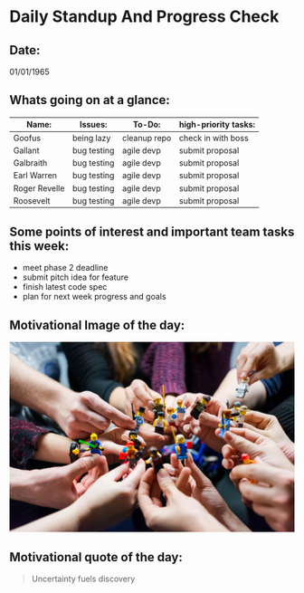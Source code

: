 # Daily Standup And Progress Check


## Date: ##
01/01/1965

## Whats going on at a glance: ##
| Name: | Issues: | To-Do: | high-priority tasks: |
| --- | --- | --- | --- |
| Goofus | being lazy | cleanup repo| check in with boss  |
| Gallant | bug testing | agile devp| submit proposal  |
| Galbraith | bug testing | agile devp| submit proposal  |
| Earl Warren | bug testing | agile devp| submit proposal  |
| Roger Revelle | bug testing | agile devp| submit proposal  |
| Roosevelt | bug testing | agile devp| submit proposal  |





## Some points of interest and important team tasks this week:
- meet phase 2 deadline
- submit pitch idea for feature
- finish latest code spec
- plan for next week progress and goals

## Motivational Image of the day:
![CoolImage](coolpic.jpg)

## Motivational quote of the day:
> Uncertainty fuels discovery 